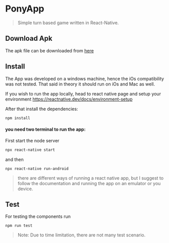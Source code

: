 # PonyApp

> Simple turn based game written in React-Native. 

## Download Apk

The apk file can be downloaded from [here](https://drive.google.com/drive/folders/1pqBEw9p-VhJTd6OWMQi8k5ktRBrxMcTU?usp=sharing)

## Install 

The App was developed on a windows machine, hence the iOs compatibility was not tested. That said in theory it should run on iOs and Mac as well. 

If you wish to run the app locally, head to react native page and setup your environment  https://reactnative.dev/docs/environment-setup

After that install the dependencies:
```bash
npm install
```
#### you need two terminal to run the app:
First start the node server
```bash
npx react-native start
```
and then 
```
npx react-native run-android
```

>there are different ways of running a react native app, but I suggest to follow the documentation and running the app on an emulator or you device.

## Test
For testing the components run 
```
npm run test
```
> Note: Due to time limitation, there are not many test scenario.